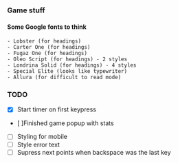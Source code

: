### Game stuff

#### Some Google fonts to think

    - Lobster (for headings)
    - Carter One (for headings)
    - Fugaz One (for headings)
    - Oleo Script (for headings) - 2 styles
    - Londrina Solid (for headings) - 4 styles
    - Special Elite (looks like typewriter)
    - Allura (for difficult to read mode)

### TODO

- [x] Start timer on first keypress
- [ ]Finished game popup with stats
- [ ] Styling for mobile
- [ ] Style error text
- [ ] Supress next points when backspace was the last key
